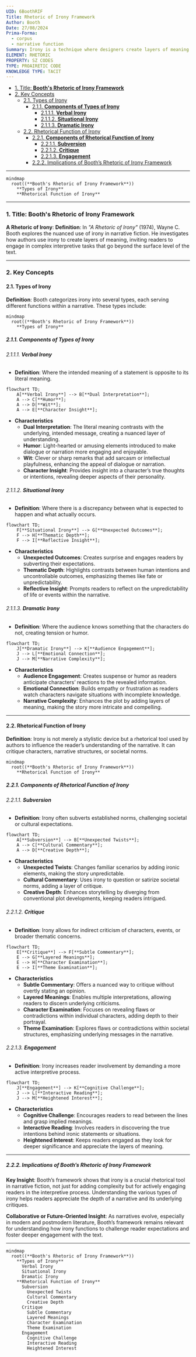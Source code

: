 ```yaml
---
UID: 6BoothRIF
Title: Rhetoric of Irony Framework
Author: Booth
Date: 27/08/2024
Prima-Forma:
  - corpus
  - narrative function
Summary: Irony is a technique where designers create layers of meaning and engage readers in complex interpretive tasks.
ELEMENT: RHETORIC
PROPERTY: SZ CODES
TYPE: PROAIRETIC CODE
KNOWLEDGE TYPE: TACIT
---
```


- [1. Title: **Booth's Rhetoric of Irony Framework**](#1-title-booths-rhetoric-of-irony-framework)
- [2. Key Concepts](#2-key-concepts)
  - [2.1. Types of Irony](#21-types-of-irony)
    - [2.1.1. **Components of Types of Irony**](#211-components-of-types-of-irony)
      - [2.1.1.1. **Verbal Irony**](#2111-verbal-irony)
      - [2.1.1.2. **Situational Irony**](#2112-situational-irony)
      - [2.1.1.3. **Dramatic Irony**](#2113-dramatic-irony)
  - [2.2. Rhetorical Function of Irony](#22-rhetorical-function-of-irony)
    - [2.2.1. **Components of Rhetorical Function of Irony**](#221-components-of-rhetorical-function-of-irony)
      - [2.2.1.1. **Subversion**](#2211-subversion)
      - [2.2.1.2. **Critique**](#2212-critique)
      - [2.2.1.3. **Engagement**](#2213-engagement)
    - [2.2.2. Implications of Booth’s Rhetoric of Irony Framework](#222-implications-of-booths-rhetoric-of-irony-framework)

---

```mermaid
mindmap
  root((**Booth's Rhetoric of Irony Framework**))
    **Types of Irony**
    **Rhetorical Function of Irony**
```

---

### 1. Title: **Booth's Rhetoric of Irony Framework**

**A Rhetoric of Irony**:
**Definition**: In _"A Rhetoric of Irony"_ (1974), Wayne C. Booth explores the nuanced use of irony in narrative fiction. He investigates how authors use irony to create layers of meaning, inviting readers to engage in complex interpretive tasks that go beyond the surface level of the text.

---

### 2. Key Concepts

#### 2.1. Types of Irony

**Definition**:
Booth categorizes irony into several types, each serving different functions within a narrative. These types include:

```mermaid
mindmap
  root((**Booth's Rhetoric of Irony Framework**))
    **Types of Irony**
```

##### 2.1.1. **Components of Types of Irony**

###### 2.1.1.1. **Verbal Irony**

- **Definition**: Where the intended meaning of a statement is opposite to its literal meaning.

```mermaid
flowchart TD;
    A[**Verbal Irony**] --> B[**Dual Interpretation**];
    A --> C[**Humor**];
    A --> D[**Wit**];
    A --> E[**Character Insight**];
```

- **Characteristics**
  - **Dual Interpretation**: The literal meaning contrasts with the underlying, intended message, creating a nuanced layer of understanding.
  - **Humor**: Light-hearted or amusing elements introduced to make dialogue or narration more engaging and enjoyable.
  - **Wit**: Clever or sharp remarks that add sarcasm or intellectual playfulness, enhancing the appeal of dialogue or narration.
  - **Character Insight**: Provides insight into a character’s true thoughts or intentions, revealing deeper aspects of their personality.

###### 2.1.1.2. **Situational Irony**

- **Definition**: Where there is a discrepancy between what is expected to happen and what actually occurs.

```mermaid
flowchart TD;
    F[**Situational Irony**] --> G[**Unexpected Outcomes**];
    F --> H[**Thematic Depth**];
    F --> I[**Reflective Insight**];
```

- **Characteristics**
  - **Unexpected Outcomes**: Creates surprise and engages readers by subverting their expectations.
  - **Thematic Depth**: Highlights contrasts between human intentions and uncontrollable outcomes, emphasizing themes like fate or unpredictability.
  - **Reflective Insight**: Prompts readers to reflect on the unpredictability of life or events within the narrative.

###### 2.1.1.3. **Dramatic Irony**

- **Definition**: Where the audience knows something that the characters do not, creating tension or humor.

```mermaid
flowchart TD;
    J[**Dramatic Irony**] --> K[**Audience Engagement**];
    J --> L[**Emotional Connection**];
    J --> M[**Narrative Complexity**];
```

- **Characteristics**
  - **Audience Engagement**: Creates suspense or humor as readers anticipate characters’ reactions to the revealed information.
  - **Emotional Connection**: Builds empathy or frustration as readers watch characters navigate situations with incomplete knowledge.
  - **Narrative Complexity**: Enhances the plot by adding layers of meaning, making the story more intricate and compelling.

---

#### 2.2. Rhetorical Function of Irony

**Definition**:
Irony is not merely a stylistic device but a rhetorical tool used by authors to influence the reader’s understanding of the narrative. It can critique characters, narrative structures, or societal norms.

```mermaid
mindmap
  root((**Booth's Rhetoric of Irony Framework**))
    **Rhetorical Function of Irony**
```

##### 2.2.1. **Components of Rhetorical Function of Irony**

###### 2.2.1.1. **Subversion**

- **Definition**: Irony often subverts established norms, challenging societal or cultural expectations.

```mermaid
flowchart TD;
    A[**Subversion**] --> B[**Unexpected Twists**];
    A --> C[**Cultural Commentary**];
    A --> D[**Creative Depth**];
```

- **Characteristics**
  - **Unexpected Twists**: Changes familiar scenarios by adding ironic elements, making the story unpredictable.
  - **Cultural Commentary**: Uses irony to question or satirize societal norms, adding a layer of critique.
  - **Creative Depth**: Enhances storytelling by diverging from conventional plot developments, keeping readers intrigued.

###### 2.2.1.2. **Critique**

- **Definition**: Irony allows for indirect criticism of characters, events, or broader thematic concerns.

```mermaid
flowchart TD;
    E[**Critique**] --> F[**Subtle Commentary**];
    E --> G[**Layered Meanings**];
    E --> H[**Character Examination**];
    E --> I[**Theme Examination**];
```

- **Characteristics**
  - **Subtle Commentary**: Offers a nuanced way to critique without overtly stating an opinion.
  - **Layered Meanings**: Enables multiple interpretations, allowing readers to discern underlying criticisms.
  - **Character Examination**: Focuses on revealing flaws or contradictions within individual characters, adding depth to their portrayal.
  - **Theme Examination**: Explores flaws or contradictions within societal structures, emphasizing underlying messages in the narrative.

###### 2.2.1.3. **Engagement**

- **Definition**: Irony increases reader involvement by demanding a more active interpretive process.

```mermaid
flowchart TD;
    J[**Engagement**] --> K[**Cognitive Challenge**];
    J --> L[**Interactive Reading**];
    J --> M[**Heightened Interest**];
```

- **Characteristics**
  - **Cognitive Challenge**: Encourages readers to read between the lines and grasp implied meanings.
  - **Interactive Reading**: Involves readers in discovering the true intentions behind ironic statements or situations.
  - **Heightened Interest**: Keeps readers engaged as they look for deeper significance and appreciate the layers of meaning.

---

##### 2.2.2. Implications of Booth’s Rhetoric of Irony Framework

**Key Insight**:
Booth’s framework shows that irony is a crucial rhetorical tool in narrative fiction, not just for adding complexity but for actively engaging readers in the interpretive process. Understanding the various types of irony helps readers appreciate the depth of a narrative and its underlying critiques.

**Collaborative or Future-Oriented Insight**:
As narratives evolve, especially in modern and postmodern literature, Booth’s framework remains relevant for understanding how irony functions to challenge reader expectations and foster deeper engagement with the text.

---

```mermaid
mindmap
  root((**Booth's Rhetoric of Irony Framework**))
    **Types of Irony**
      Verbal Irony
      Situational Irony
      Dramatic Irony
    **Rhetorical Function of Irony**
      Subversion
        Unexpected Twists
        Cultural Commentary
        Creative Depth
      Critique
        Subtle Commentary
        Layered Meanings
        Character Examination
        Theme Examination
      Engagement
        Cognitive Challenge
        Interactive Reading
        Heightened Interest
```
